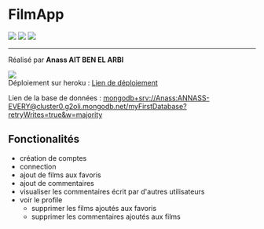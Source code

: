 # FilmApp
<img src="https://img.shields.io/badge/angular-%23DD0031.svg?style=for-the-badge&logo=angular&logoColor=white"/> 
<img src="https://img.shields.io/badge/node.js-6DA55F?style=for-the-badge&logo=node.js&logoColor=white"/> 
<img src="https://img.shields.io/badge/MongoDB-%234ea94b.svg?style=for-the-badge&logo=mongodb&logoColor=white"/>

__________

Réalisé par **Anass AIT BEN EL ARBI**

<img src="https://img.shields.io/badge/heroku-%23430098.svg?style=for-the-badge&logo=heroku&logoColor=white"/><br/>
Déploiement sur heroku  : [Lien de déploiement](https://anass-abea-film-app.herokuapp.com/)

Lien de la base de données : 
[mongodb+srv://Anass:ANNASS-EVERY@cluster0.g2oli.mongodb.net/myFirstDatabase?retryWrites=true&w=majority](mongodb+srv://Anass:ANNASS-EVERY@cluster0.g2oli.mongodb.net/myFirstDatabase?retryWrites=true&w=majority)


## Fonctionalités
- création de comptes
- connection
- ajout de films aux favoris
- ajout de commentaires
- visualiser les commentaires écrit par d'autres utilisateurs
- voir le profile
    - supprimer les films ajoutés aux favoris
    - supprimer les commentaires ajoutés aux films
